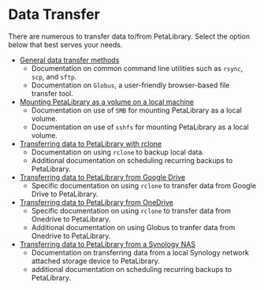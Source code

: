 # Data Transfer

There are numerous to transfer data to/from PetaLibrary. Select the option below that best serves your needs. 

* [General data transfer methods](../../compute/data-transfer.md)
  * Documentation on common command line utilities such as `rsync`, `scp`, and `sftp`.
  * Documentation on `Globus`, a user-friendly browser-based file transfer tool.
* [Mounting PetaLibrary as a volume on a local machine](./mounting.md)
  * Documentation on use of `SMB` for mounting PetaLibrary as a local volume.
  * Documentation on use of `sshfs` for mounting PetaLibrary as a local volume.
* [Transferring data to PetaLibrary with rclone](./rclone.md)
  * Documentation on using `rclone` to backup local data.
  * Additional documentation on scheduling recurring backups to PetaLibrary.
* [Transferring data to PetaLibrary from Google Drive](./gdrive.md)
  * Specific documentation on using `rclone` to transfer data from Google Drive to PetaLibrary.
* [Transferring data to PetaLibrary from OneDrive](./onedrive.md)
  * Specific documentation on using `rclone` to transfer data from Onedrive to PetaLibrary.
  * Additional documentation on using Globus to tranfer data from Onedrive to PetaLibrary.
* [Transferring data to PetaLibrary from a Synology NAS](./synology.md)
  * Documentation on transferring data from a local Synology network attached storage device to PetaLibrary.
  * additional documentation on scheduling recurring backups to PetaLibrary.
